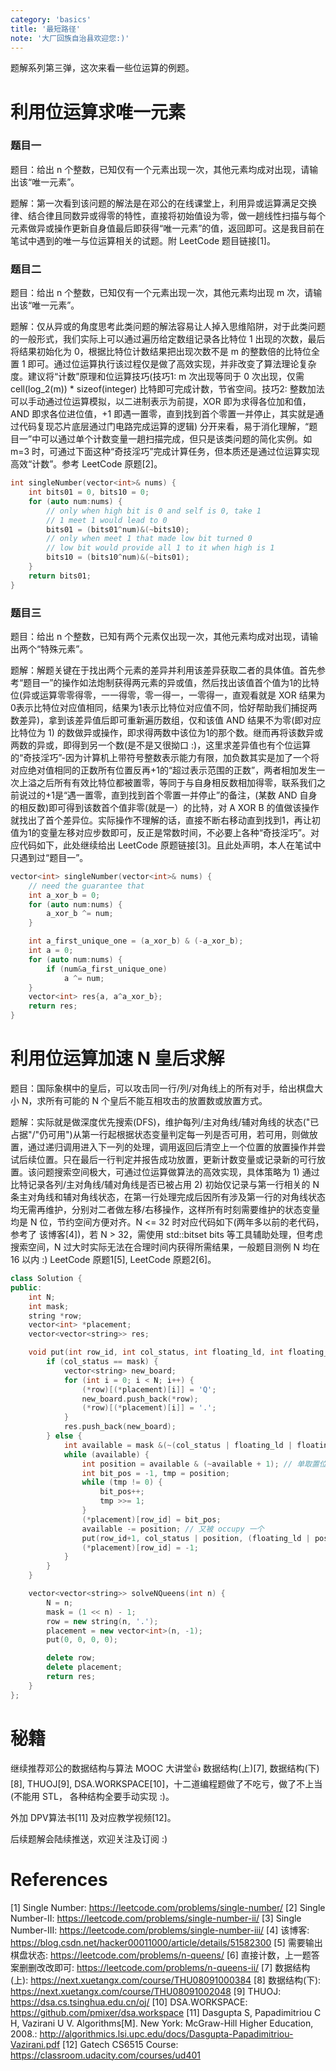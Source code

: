 ```yaml
---
category: 'basics'
title: '最短路径'
note: '大厂回族自治县欢迎您:)'
---
```


题解系列第三弹，这次来看一些位运算的例题。

# 利用位运算求唯一元素
### 题目一

题目：给出 n 个整数，已知仅有一个元素出现一次，其他元素均成对出现，请输出该“唯一元素”。

题解：第一次看到该问题的解法是在邓公的在线课堂上，利用异或运算满足交换律、结合律且同数异或得零的特性，直接将初始值设为零，做一趟线性扫描与每个元素做异或操作更新自身值最后即获得“唯一元素”的值，返回即可。这是我目前在笔试中遇到的唯一与位运算相关的试题。附 LeetCode 题目链接[1]。

### 题目二

题目：给出 n 个整数，已知仅有一个元素出现一次，其他元素均出现 m 次，请输出该“唯一元素”。

题解：仅从异或的角度思考此类问题的解法容易让人掉入思维陷阱，对于此类问题的一般形式，我们实际上可以通过遍历给定数组记录各比特位 1 出现的次数，最后将结果初始化为 0，根据比特位计数结果把出现次数不是 m 的整数倍的比特位全置 1 即可。通过位运算执行该过程仅是做了高效实现，并非改变了算法理论复杂度。建议将“计数”原理和位运算技巧(技巧1: m 次出现等同于 0 次出现，仅需 cell(log_2(m)) * sizeof(integer) 比特即可完成计数，节省空间。技巧2: 整数加法可以手动通过位运算模拟，以二进制表示为前提，XOR 即为求得各位加和值，AND 即求各位进位值，+1 即遇一置零，直到找到首个零置一并停止，其实就是通过代码复现芯片底层通过门电路完成运算的逻辑) 分开来看，易于消化理解，“题目一”中可以通过单个计数变量一趟扫描完成，但只是该类问题的简化实例。如 m=3 时，可通过下面这种“奇技淫巧”完成计算任务，但本质还是通过位运算实现高效“计数”。参考 LeetCode 原题[2]。

```cpp
int singleNumber(vector<int>& nums) {
    int bits01 = 0, bits10 = 0;
    for (auto num:nums) {
        // only when high bit is 0 and self is 0, take 1
        // 1 meet 1 would lead to 0
        bits01 = (bits01^num)&(~bits10);
        // only when meet 1 that made low bit turned 0
        // low bit would provide all 1 to it when high is 1
        bits10 = (bits10^num)&(~bits01);
    }
    return bits01;
}
```

### 题目三

题目：给出 n 个整数，已知有两个元素仅出现一次，其他元素均成对出现，请输出两个“特殊元素”。

题解：解题关键在于找出两个元素的差异并利用该差异获取二者的具体值。首先参考“题目一”的操作如法炮制获得两元素的异或值，然后找出该值首个值为1的比特位(异或运算零零得零，一一得零，零一得一，一零得一，直观看就是 XOR 结果为0表示比特位对应值相同，结果为1表示比特位对应值不同，恰好帮助我们捕捉两数差异)，拿到该差异值后即可重新遍历数组，仅和该值 AND 结果不为零(即对应比特位为 1) 的数做异或操作，即求得两数中该位为1的那个数。继而再将该数异或两数的异或，即得到另一个数(是不是又很拗口 :)，这里求差异值也有个位运算的“奇技淫巧”-因为计算机上带符号整数表示能力有限，加负数其实是加了一个将对应绝对值相同的正数所有位置反再+1的“超过表示范围的正数”，两者相加发生一次上溢之后所有有效比特位都被置零，等同于与自身相反数相加得零，联系我们之前说过的+1是“遇一置零，直到找到首个零置一并停止”的备注，(某数 AND 自身的相反数)即可得到该数首个值非零(就是一）的比特，对 A XOR B 的值做该操作就找出了首个差异位。实际操作不理解的话，直接不断右移动直到找到1，再让初值为1的变量左移对应步数即可，反正是常数时间，不必要上各种“奇技淫巧”。对应代码如下，此处继续给出  LeetCode 原题链接[3]。且此处声明，本人在笔试中只遇到过“题目一”。

```cpp
vector<int> singleNumber(vector<int>& nums) {
    // need the guarantee that 
    int a_xor_b = 0;
    for (auto num:nums) {
        a_xor_b ^= num;
    }

    int a_first_unique_one = (a_xor_b) & (-a_xor_b);
    int a = 0;
    for (auto num:nums) {
        if (num&a_first_unique_one)
            a ^= num;
    }
    vector<int> res{a, a^a_xor_b};
    return res;
}
```

# 利用位运算加速 N 皇后求解

题目：国际象棋中的皇后，可以攻击同一行/列/对角线上的所有对手，给出棋盘大小 N，求所有可能的 N 个皇后不能互相攻击的放置数或放置方式。

题解：实际就是做深度优先搜索(DFS)，维护每列/主对角线/辅对角线的状态("已占据"/"仍可用")从第一行起根据状态变量判定每一列是否可用，若可用，则做放置，通过递归调用进入下一列的处理，调用返回后清空上一个位置的放置操作并尝试后续位置。只在最后一行判定并报告成功放置，更新计数变量或记录新的可行放置。该问题搜索空间极大，可通过位运算做算法的高效实现，具体策略为 1) 通过比特记录各列/主对角线/辅对角线是否已被占用 2) 初始仅记录与第一行相关的 N 条主对角线和辅对角线状态，在第一行处理完成后因所有涉及第一行的对角线状态均无需再维护，分别对二者做左移/右移操作，这样所有时刻需要维护的状态变量均是 N 位，节约空间方便对齐。N <= 32 时对应代码如下(两年多以前的老代码，参考了 该博客[4])，若 N > 32，需使用 std::bitset<N> bits 等工具辅助处理，但考虑搜索空间，N 过大时实际无法在合理时间内获得所需结果，一般题目测例 N 均在 16 以内 :) LeetCode 原题1[5], LeetCode 原题2[6]。

```cpp
class Solution {
public:
    int N;
    int mask;
    string *row;
    vector<int> *placement;
    vector<vector<string>> res;

    void put(int row_id, int col_status, int floating_ld, int floating_ad) {
        if (col_status == mask) {
            vector<string> new_board;
            for (int i = 0; i < N; i++) {
                (*row)[(*placement)[i]] = 'Q';
                new_board.push_back(*row);
                (*row)[(*placement)[i]] = '.';
            }
            res.push_back(new_board);
        } else {
            int available = mask &(~(col_status | floating_ld | floating_ad));
            while (available) {
                int position = available & (~available + 1); // 单取置位 bit
                int bit_pos = -1, tmp = position;
                while (tmp != 0) {
                    bit_pos++;
                    tmp >>= 1;
                }
                (*placement)[row_id] = bit_pos;
                available -= position; // 又被 occupy 一个
                put(row_id+1, col_status | position, (floating_ld | position) << 1, (floating_ad | position) >> 1);// 其实 + 也可以，但 | 更快
                (*placement)[row_id] = -1;
            }
        }
    }

    vector<vector<string>> solveNQueens(int n) {
        N = n;
        mask = (1 << n) - 1;
        row = new string(n, '.');
        placement = new vector<int>(n, -1);
        put(0, 0, 0, 0);

        delete row;
        delete placement;
        return res;
    }
};
```

# 秘籍

继续推荐邓公的数据结构与算法 MOOC 大讲堂👍 数据结构(上)[7], 数据结构(下)[8], THUOJ[9], DSA.WORKSPACE[10]，十二道编程题做了不吃亏，做了不上当(不能用 STL， 各种结构全要手动实现 :)。

外加 DPV算法书[11] 及对应教学视频[12]。

后续题解会陆续推送，欢迎关注及订阅 :)

# References

[1] Single Number: https://leetcode.com/problems/single-number/
[2] Single Number-II: https://leetcode.com/problems/single-number-ii/
[3] Single Number-III: https://leetcode.com/problems/single-number-iii/
[4] 该博客: https://blog.csdn.net/hacker00011000/article/details/51582300
[5] 需要输出棋盘状态: https://leetcode.com/problems/n-queens/
[6] 直接计数，上一题答案删删改改即可: https://leetcode.com/problems/n-queens-ii/
[7] 数据结构(上): https://next.xuetangx.com/course/THU08091000384
[8] 数据结构(下): https://next.xuetangx.com/course/THU08091002048
[9] THUOJ: https://dsa.cs.tsinghua.edu.cn/oj/
[10] DSA.WORKSPACE: https://github.com/pmixer/dsa.workspace
[11] Dasgupta S, Papadimitriou C H, Vazirani U V. Algorithms[M]. New York: McGraw-Hill Higher Education, 2008.: http://algorithmics.lsi.upc.edu/docs/Dasgupta-Papadimitriou-Vazirani.pdf
[12] Gatech CS6515 Course: https://classroom.udacity.com/courses/ud401


